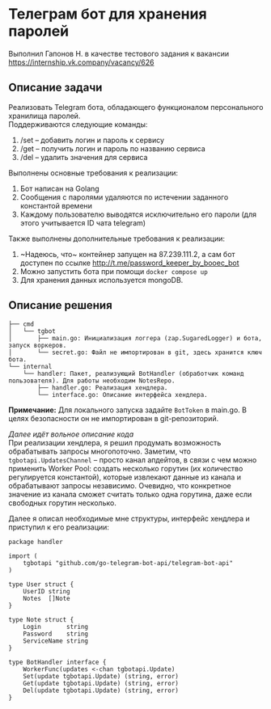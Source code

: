 # Телеграм бот для хранения паролей
Выполнил Гапонов Н. в качестве тестового задания к вакансии https://internship.vk.company/vacancy/626

## Описание задачи
Реализовать Telegram бота, обладающего функционалом персонального хранилища паролей.  
Поддерживаются следующие команды:
1. /set – добавить логин и пароль к сервису
2. /get – получить логин и пароль по названию сервиса
3. /del – удалить значения для сервиса

Выполнены основные требования к реализации:
1. Бот написан на Golang
2. Сообщения с паролями удаляются по истечении заданного константой времени
3. Каждому пользователю выводятся исключительно его пароли (для этого учитывается ID чата telegram)

Также выполнены дополнительные требования к реализации:
1. ~Надеюсь, что~ контейнер запущен на 87.239.111.2, а сам бот доступен по ссылке http://t.me/password_keeper_by_booec_bot
2. Можно запустить бота при помощи `docker compose up`
3. Для хранения данных используется mongoDB.

## Описание решения
```
├── cmd  
│   └── tgbot  
│       ├── main.go: Инициализация логгера (zap.SugaredLogger) и бота, запуск воркеров.  
│       └── secret.go: Файл не импортирован в git, здесь хранится ключ бота.  
└── internal  
    └── handler: Пакет, реализующий BotHandler (обработчик команд пользователя). Для работы необходим NotesRepo.  
        ├── handler.go: Реализация хендлера.  
        └── interface.go: Описание интерфейса хендлера.  
```
**Примечание:** Для локального запуска задайте `BotToken` в main.go. В целях безопасности он не импортирован в git-репозиторий.


*Далее идёт вольное описание кода*  
При реализации хендлера, я решил продумать возможность обрабатывать запросы многопоточно. Заметим, что `tgbotapi.UpdatesChannel`
– просто канал апдейтов, в связи с чем можно применить Worker Pool: создать несколько горутин (их количество регулируется константой),
которые извлекают данные из канала и обрабатывают запросы независимо. Очевидно, что конкретное значение из канала сможет считать
только одна горутина, даже если свободных горутин несколько.

Далее я описал необходимые мне структуры, интерфейс хендлера и приступил к его реализации:
```golang
package handler

import (
	tgbotapi "github.com/go-telegram-bot-api/telegram-bot-api"
)

type User struct {
	UserID string
	Notes  []Note
}

type Note struct {
	Login       string
	Password    string
	ServiceName string
}

type BotHandler interface {
	WorkerFunc(updates <-chan tgbotapi.Update)
	Set(update tgbotapi.Update) (string, error)
	Get(update tgbotapi.Update) (string, error)
	Del(update tgbotapi.Update) (string, error)
}

```
